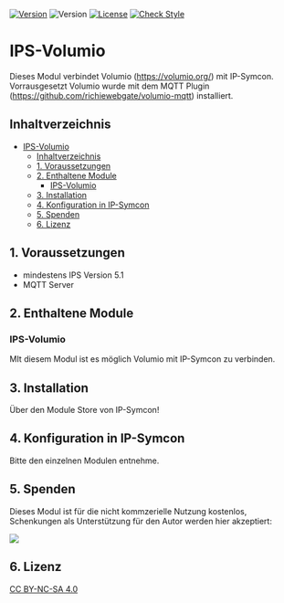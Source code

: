 [![Version](https://img.shields.io/badge/Symcon-PHPModul-red.svg)](https://www.symcon.de/service/dokumentation/entwicklerbereich/sdk-tools/sdk-php/)
![Version](https://img.shields.io/badge/Symcon%20Version-5.1%20%3E-blue.svg)
[![License](https://img.shields.io/badge/License-CC%20BY--NC--SA%204.0-green.svg)](https://creativecommons.org/licenses/by-nc-sa/4.0/)
[![Check Style](https://github.com/Schnittcher/IPS-Volumio/workflows/Check%20Style/badge.svg)](https://github.com/Schnittcher/IPS-Volumio/actions)

# IPS-Volumio
Dieses Modul verbindet Volumio (https://volumio.org/) mit IP-Symcon. Vorrausgesetzt Volumio wurde mit dem MQTT Plugin (https://github.com/richiewebgate/volumio-mqtt) installiert.  

## Inhaltverzeichnis
- [IPS-Volumio](#ips-volumio)
  - [Inhaltverzeichnis](#inhaltverzeichnis)
  - [1. Voraussetzungen](#1-voraussetzungen)
  - [2. Enthaltene Module](#2-enthaltene-module)
    - [IPS-Volumio](#ips-volumio-1)
  - [3. Installation](#3-installation)
  - [4. Konfiguration in IP-Symcon](#4-konfiguration-in-ip-symcon)
  - [5. Spenden](#5-spenden)
  - [6. Lizenz](#6-lizenz)

## 1. Voraussetzungen

* mindestens IPS Version 5.1
* MQTT Server

## 2. Enthaltene Module

### IPS-Volumio
MIt diesem Modul ist es möglich Volumio mit IP-Symcon zu verbinden.

## 3. Installation

Über den Module Store von IP-Symcon!

## 4. Konfiguration in IP-Symcon
Bitte den einzelnen Modulen entnehme.

## 5. Spenden

Dieses Modul ist für die nicht kommzerielle Nutzung kostenlos, Schenkungen als Unterstützung für den Autor werden hier akzeptiert:    

<a href="https://www.paypal.com/cgi-bin/webscr?cmd=_s-xclick&hosted_button_id=EK4JRP87XLSHW" target="_blank"><img src="https://www.paypalobjects.com/de_DE/DE/i/btn/btn_donate_LG.gif" border="0" /></a>

## 6. Lizenz

[CC BY-NC-SA 4.0](https://creativecommons.org/licenses/by-nc-sa/4.0/)